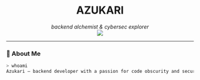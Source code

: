 <h1 align="center"> AZUKARI</h1>
<p align="center">
  <i>backend alchemist & cybersec explorer</i><br>
  <img src="https://readme-typing-svg.herokuapp.com/?font=Fira+Code&color=%23F7F7F7&center=true&vCenter=true&lines=backend+dev+%7C+cybersec+nerd;dark+theme+everything" />
</p>

---

### 🧿 About Me
```bash
> whoami
Azukari — backend developer with a passion for code obscurity and secure logic flows.
